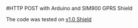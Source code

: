 #HTTP POST with Arduino and SIM900 GPRS Shield

The code was tested on [v1.0 Shield](http://www.seeedstudio.com/wiki/GPRS_Shield)
